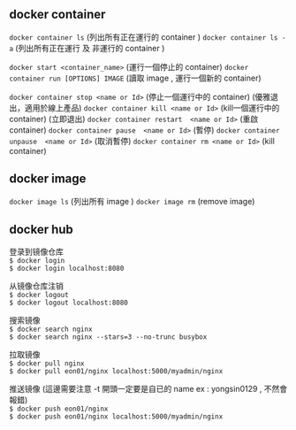 ## docker container
`docker container ls` (列出所有正在運行的 container )
`docker container ls -a` (列出所有正在運行 及 非運行的 container )

`docker start <container_name>` (運行一個停止的 container)
`docker container run [OPTIONS] IMAGE` (讀取 image , 運行一個新的 container)

`docker container stop <name or Id>` (停止一個運行中的 container) (優雅退出，適用於線上產品)
`docker container kill <name or Id>` (kill一個運行中的 container) (立即退出)
`docker container restart  <name or Id>` (重啟 container)
`docker container pause  <name or Id>` (暫停)
`docker container unpause  <name or Id>` (取消暫停)
`docker container rm <name or Id>` (kill container)

## docker image
`docker image ls` (列出所有 image )
`docker image rm` (remove image)


## docker hub
登录到镜像仓库   
`$ docker login`   
`$ docker login localhost:8080`  

从镜像仓库注销   
`$ docker logout`  
`$ docker logout localhost:8080`  

搜索镜像   
`$ docker search nginx`  
`$ docker search nginx --stars=3 --no-trunc busybox`  

拉取镜像   
`$ docker pull nginx`  
`$ docker pull eon01/nginx localhost:5000/myadmin/nginx`  
 
推送镜像 (這邊需要注意 -t 開頭一定要是自已的 name  ex : yongsin0129 , 不然會報錯)   
`$ docker push eon01/nginx`  
`$ docker push eon01/nginx localhost:5000/myadmin/nginx`  
